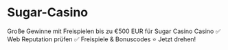 # Sugar-Casino
Große Gewinne mit Freispielen bis zu €500 EUR für Sugar Casino Casino ✅ Web Reputation prüfen ✅ Freispiele &amp; Bonuscodes ⭐ Jetzt drehen!
